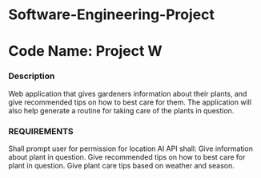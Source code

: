 # Software-Engineering-Project
# Code Name: Project W

### Description ###
  Web application that gives gardeners information about their plants, and give recommended tips on how to best care for them. 
  The application will also help generate a routine for taking care of the plants in question.

### REQUIREMENTS ###
  Shall prompt user for permission for location
   AI API shall:
    Give information about plant in question.
    Give recommended tips on how to best care for plant in question.
    Give plant care tips based on weather and season.